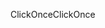<span data-ttu-id="02bec-101">ClickOnce</span><span class="sxs-lookup"><span data-stu-id="02bec-101">ClickOnce</span></span>